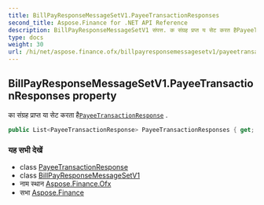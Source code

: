 ```yaml
---
title: BillPayResponseMessageSetV1.PayeeTransactionResponses
second_title: Aspose.Finance for .NET API Reference
description: BillPayResponseMessageSetV1 संपत्त. क संग्रह प्रप्त य सेट करत हैPayeeTransactionResponse .
type: docs
weight: 30
url: /hi/net/aspose.finance.ofx/billpayresponsemessagesetv1/payeetransactionresponses/
---
```

## BillPayResponseMessageSetV1.PayeeTransactionResponses property

का संग्रह प्राप्त या सेट करता है[`PayeeTransactionResponse`](../../../aspose.finance.ofx.billpay/payeetransactionresponse/) .

```csharp
public List<PayeeTransactionResponse> PayeeTransactionResponses { get; set; }
```

### यह सभी देखें

* class [PayeeTransactionResponse](../../../aspose.finance.ofx.billpay/payeetransactionresponse/)
* class [BillPayResponseMessageSetV1](../)
* नाम स्थान [Aspose.Finance.Ofx](../../billpayresponsemessagesetv1/)
* सभा [Aspose.Finance](../../../)


